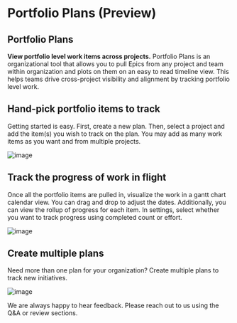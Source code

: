 # Portfolio Plans (Preview)

## Portfolio Plans

**View portfolio level work items across projects.** Portfolio Plans is an organizational tool that allows you to pull Epics from any project and team within organization and plots on them on an easy to read timeline view. This helps teams drive cross-project visibility and alignment by tracking portfolio level work.

## Hand-pick portfolio items to track

Getting started is easy. First, create a new plan. Then, select a project and add the item(s) you wish to track on the plan. You may add as many work items as you want and from multiple projects.

![image](https://user-images.githubusercontent.com/8809849/61147683-cb53f100-a491-11e9-9505-4c2e4d28ceaa.png)

## Track the progress of work in flight

Once all the portfolio items are pulled in, visualize the work in a gantt chart calendar view. You can drag and drop to adjust the dates. Additionally, you can view the rollup of progress for each item. In settings, select whether you want to track progress using completed count or effort.

![image](https://user-images.githubusercontent.com/8809849/61147962-909e8880-a492-11e9-8688-80b52e9d86bd.png)

## Create multiple plans

Need more than one plan for your organization? Create multiple plans to track new initiatives.

![image](https://user-images.githubusercontent.com/8809849/61148629-0fe08c00-a494-11e9-8837-df1450003d2f.png)

We are always happy to hear feedback. Please reach out to us using the Q&A or review sections. 

